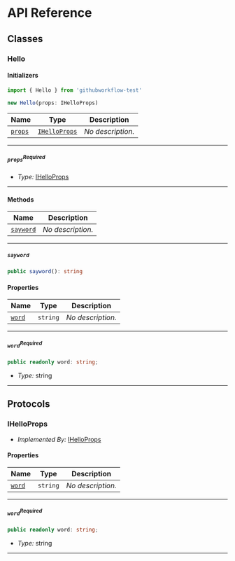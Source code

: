 # API Reference <a name="API Reference" id="api-reference"></a>



## Classes <a name="Classes" id="Classes"></a>

### Hello <a name="Hello" id="githubworkflow-test.Hello"></a>

#### Initializers <a name="Initializers" id="githubworkflow-test.Hello.Initializer"></a>

```typescript
import { Hello } from 'githubworkflow-test'

new Hello(props: IHelloProps)
```

| **Name** | **Type** | **Description** |
| --- | --- | --- |
| <code><a href="#githubworkflow-test.Hello.Initializer.parameter.props">props</a></code> | <code><a href="#githubworkflow-test.IHelloProps">IHelloProps</a></code> | *No description.* |

---

##### `props`<sup>Required</sup> <a name="props" id="githubworkflow-test.Hello.Initializer.parameter.props"></a>

- *Type:* <a href="#githubworkflow-test.IHelloProps">IHelloProps</a>

---

#### Methods <a name="Methods" id="Methods"></a>

| **Name** | **Description** |
| --- | --- |
| <code><a href="#githubworkflow-test.Hello.sayword">sayword</a></code> | *No description.* |

---

##### `sayword` <a name="sayword" id="githubworkflow-test.Hello.sayword"></a>

```typescript
public sayword(): string
```


#### Properties <a name="Properties" id="Properties"></a>

| **Name** | **Type** | **Description** |
| --- | --- | --- |
| <code><a href="#githubworkflow-test.Hello.property.word">word</a></code> | <code>string</code> | *No description.* |

---

##### `word`<sup>Required</sup> <a name="word" id="githubworkflow-test.Hello.property.word"></a>

```typescript
public readonly word: string;
```

- *Type:* string

---


## Protocols <a name="Protocols" id="Protocols"></a>

### IHelloProps <a name="IHelloProps" id="githubworkflow-test.IHelloProps"></a>

- *Implemented By:* <a href="#githubworkflow-test.IHelloProps">IHelloProps</a>


#### Properties <a name="Properties" id="Properties"></a>

| **Name** | **Type** | **Description** |
| --- | --- | --- |
| <code><a href="#githubworkflow-test.IHelloProps.property.word">word</a></code> | <code>string</code> | *No description.* |

---

##### `word`<sup>Required</sup> <a name="word" id="githubworkflow-test.IHelloProps.property.word"></a>

```typescript
public readonly word: string;
```

- *Type:* string

---

